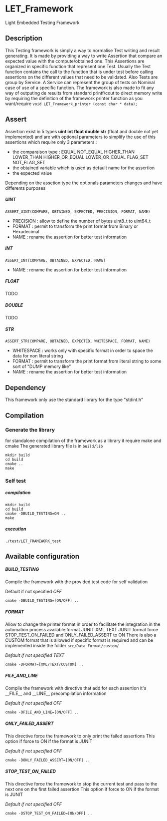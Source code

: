 # LET_Framework
Light Embedded Testing Framework

## Description
This Testing framework is simply a way to normalise Test writing and result generating. It is made by providing a way to write Assertion that compare an expected value with the compute/obtained one.
This Assertions are organized in specific function that represent one Test. Usually the Test function contains the call to the function that is under test before calling assertions on the different values that need to be validated.
Also Tests are group by Service. A Service can represent the group of tests on Nominal case of use of a specific function.
The framework is also made to fit any way of outputing de results from standard printf/cout to direct memory write by requiring the definition of the framework printer function as you want/require ```void LET_Framework_printer (const char * data);```


## Assert
Assertion exist in 5 types __uint int float double str__ (float and double not yet implemented) and are with optional parameters to simplify the use of this assertions which require only 3 parameters :
* the comparaison type : EQUAL NOT_EQUAL HIGHER_THAN LOWER_THAN HIGHER_OR_EQUAL LOWER_OR_EQUAL FLAG_SET NOT_FLAG_SET
* the obtained variable which is used as default name for the assertion
* the expected value

Depending on the assetion type the optionals parameters changes and have differents purposes
##### UINT
```ASSERT_UINT(COMPARE, OBTAINED, EXPECTED, PRECISION, FORMAT, NAME)```
* PRECISION : allow to define the number of bytes uint8_t to uint64_t
* FORMAT : permit to transform the print format from Binary or Hexadecimal
* NAME : rename the assertion for better test information
##### INT
```ASSERT_INT(COMPARE, OBTAINED, EXPECTED, NAME)```
* NAME : rename the assertion for better test information
##### FLOAT
TODO
##### DOUBLE
TODO
##### STR
```ASSERT_STR(COMPARE, OBTAINED, EXPECTED, WHITESPACE, FORMAT, NAME)```
* WHITESPACE : works only with specific format in order to space the data for non literal string
* FORMAT : permit to transform the print format from literal string to some sort of "DUMP memory like"
* NAME : rename the assertion for better test information

## Dependency
This framework only use the standard library for the type "stdint.h"

## Compilation

### Generate the library
for standalone compilation of the framework as a library it require make and cmake
The generated library file is in ```build/lib```
```
mkdir build
cd build
cmake ..
make
```

### Self test
##### compilation
```
mkdir build
cd build
cmake -DBUILD_TESTING=ON ..
make
```
##### execution
```
./test/LET_FRAMEWORK_test
```

## Available configuration
##### BUILD_TESTING
Compile the framework with the provided test code for self validation

Default if not specified _OFF_

```
cmake -DBUILD_TESTING=[ON/OFF] ..
```

##### FORMAT
Allow to change the printer format in order to facilitate the integration in the automation process available format JUNIT XML TEXT
JUNIT format force STOP_TEST_ON_FAILED and ONLY_FAILED_ASSERT to ON
There is also a CUSTOM format that is allowed if specific format is required and can be implemented inside the folder ```src/Data_Format/custom/```

_Default if not specified TEXT_
```
cmake -DFORMAT=[XML/TEXT/CUSTOM] ..
```

##### FILE_AND_LINE
Compile the framework with directive that add for each assertion it's \_\_FILE__ and \_\_LINE__ precompilation information

_Default if not specified OFF_
```
cmake -DFILE_AND_LINE=[ON/OFF] ..
```

##### ONLY_FAILED_ASSERT
This directive force the framework to only print the failed assertions
This option if force to ON if the format is JUNIT

_Default if not specified OFF_
```
cmake -DONLY_FAILED_ASSERT=[ON/OFF] ..
```

##### STOP_TEST_ON_FAILED
This directive force the framework to stop the current test and pass to the next one on the first failed assertion
This option if force to ON if the format is JUNIT

_Default if not specified OFF_
```
cmake -DSTOP_TEST_ON_FAILED=[ON/OFF] ..
```
